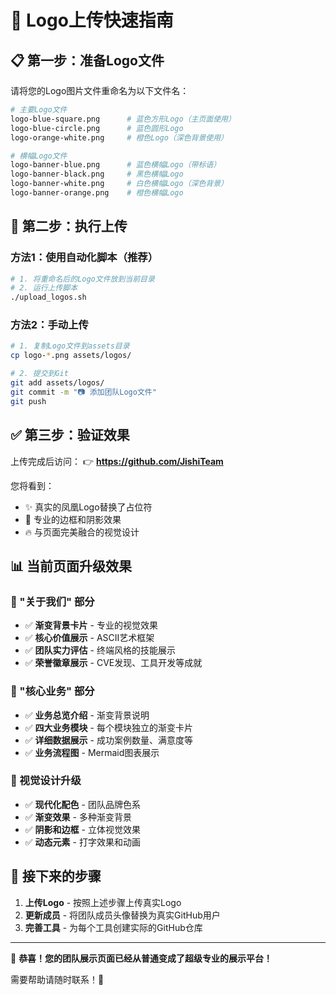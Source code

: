 # 🚀 Logo上传快速指南

## 📋 第一步：准备Logo文件

请将您的Logo图片文件重命名为以下文件名：

```bash
# 主要Logo文件
logo-blue-square.png      # 蓝色方形Logo（主页面使用）
logo-blue-circle.png      # 蓝色圆形Logo
logo-orange-white.png     # 橙色Logo（深色背景使用）

# 横幅Logo文件
logo-banner-blue.png      # 蓝色横幅Logo（带标语）
logo-banner-black.png     # 黑色横幅Logo  
logo-banner-white.png     # 白色横幅Logo（深色背景）
logo-banner-orange.png    # 橙色横幅Logo
```

## 🎯 第二步：执行上传

### 方法1：使用自动化脚本（推荐）

```bash
# 1. 将重命名后的Logo文件放到当前目录
# 2. 运行上传脚本
./upload_logos.sh
```

### 方法2：手动上传

```bash
# 1. 复制Logo文件到assets目录
cp logo-*.png assets/logos/

# 2. 提交到Git
git add assets/logos/
git commit -m "📷 添加团队Logo文件"
git push
```

## ✅ 第三步：验证效果

上传完成后访问：
👉 **https://github.com/JishiTeam**

您将看到：
- ✨ 真实的凤凰Logo替换了占位符
- 🎨 专业的边框和阴影效果
- 🔥 与页面完美融合的视觉设计

## 📊 当前页面升级效果

### 🎨 "关于我们" 部分
- ✅ **渐变背景卡片** - 专业的视觉效果
- ✅ **核心价值展示** - ASCII艺术框架
- ✅ **团队实力评估** - 终端风格的技能展示
- ✅ **荣誉徽章展示** - CVE发现、工具开发等成就

### 🚀 "核心业务" 部分  
- ✅ **业务总览介绍** - 渐变背景说明
- ✅ **四大业务模块** - 每个模块独立的渐变卡片
- ✅ **详细数据展示** - 成功案例数量、满意度等
- ✅ **业务流程图** - Mermaid图表展示

### 💎 视觉设计升级
- ✅ **现代化配色** - 团队品牌色系
- ✅ **渐变效果** - 多种渐变背景
- ✅ **阴影和边框** - 立体视觉效果
- ✅ **动态元素** - 打字效果和动画

## 🎯 接下来的步骤

1. **上传Logo** - 按照上述步骤上传真实Logo
2. **更新成员** - 将团队成员头像替换为真实GitHub用户
3. **完善工具** - 为每个工具创建实际的GitHub仓库

---

🎉 **恭喜！您的团队展示页面已经从普通变成了超级专业的展示平台！**

需要帮助请随时联系！🚀 
